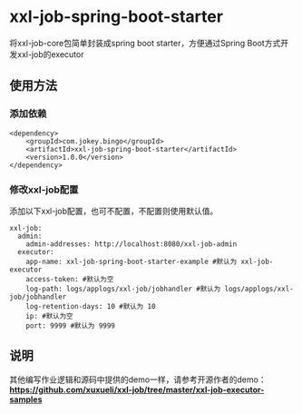 # xxl-job-spring-boot-starter

将xxl-job-core包简单封装成spring boot starter，方便通过Spring Boot方式开发xxl-job的executor

## 使用方法
### 添加依赖
```
<dependency>
    <groupId>com.jokey.bingo</groupId>
    <artifactId>xxl-job-spring-boot-starter</artifactId>
    <version>1.0.0</version>
</dependency>
```

### 修改xxl-job配置

添加以下xxl-job配置，也可不配置，不配置则使用默认值。
```
xxl-job:
  admin:
    admin-addresses: http://localhost:8080/xxl-job-admin
  executor:
    app-name: xxl-job-spring-boot-starter-example #默认为 xxl-job-executor
    access-token: #默认为空
    log-path: logs/applogs/xxl-job/jobhandler #默认为 logs/applogs/xxl-job/jobhandler
    log-retention-days: 10 #默认为 10
    ip: #默认为空
    port: 9999 #默认为 9999
```
## 说明
其他编写作业逻辑和源码中提供的demo一样，请参考开源作者的demo：
**https://github.com/xuxueli/xxl-job/tree/master/xxl-job-executor-samples**